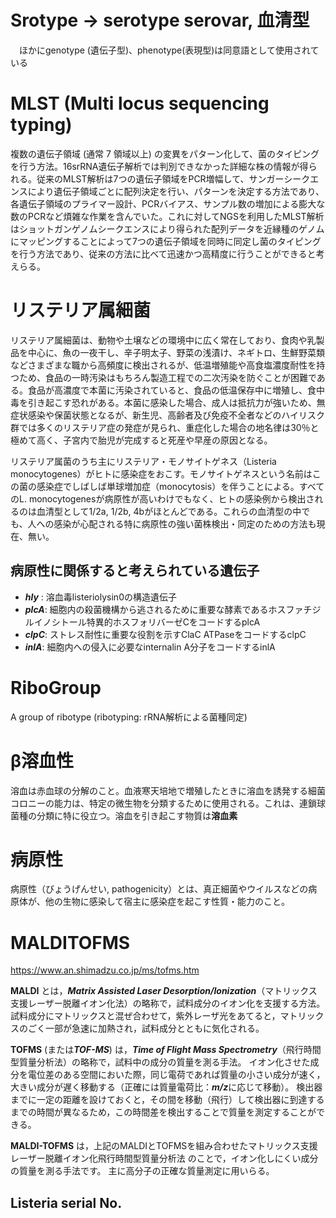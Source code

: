# Srotype -> serotype serovar, 血清型
　ほかにgenotype (遺伝子型)、phenotype(表現型)は同意語として使用されている

# MLST (Multi locus sequencing typing) 

複数の遺伝子領域 (通常 7 領域以上) の変異をパターン化して、菌のタイピングを行う方法。16srRNA遺伝子解析では判別できなかった詳細な株の情報が得られる。従来のMLST解析は7つの遺伝子領域をPCR増幅して、サンガーシークエンスにより遺伝子領域ごとに配列決定を行い、パターンを決定する方法であり、各遺伝子領域のプライマー設計、PCRバイアス、サンプル数の増加による膨大な数のPCRなど煩雑な作業を含んでいた。これに対してNGSを利用したMLST解析はショットガンゲノムシークエンスにより得られた配列データを近縁種のゲノムにマッピングすることによって7つの遺伝子領域を同時に同定し菌のタイピングを行う方法であり、従来の方法に比べて迅速かつ高精度に行うことができると考えらる。

# リステリア属細菌

リステリア属細菌は、動物や土壌などの環境中に広く常在しており、食肉や乳製品を中心に、魚の一夜干し、辛子明太子、野菜の浅漬け、ネギトロ、生鮮野菜類などさまざまな職から高頻度に検出されるが、低温増殖能や高食塩濃度耐性を持つため、食品の一時汚染はもちろん製造工程での二次汚染を防ぐことが困難である。食品が高濃度で本菌に汚染されていると、食品の低温保存中に増殖し、食中毒を引き起こす恐れがある。本菌に感染した場合、成人は抵抗力が強いため、無症状感染や保菌状態となるが、新生児、高齢者及び免疫不全者などのハイリスク群では多くのリステリア症の発症が見られ、重症化した場合の地名律は30％と極めて高く、子宮内で胎児が完成すると死産や早産の原因となる。

リステリア属菌のうち主にリステリア・モノサイトゲネス（Listeria monocytogenes）がヒトに感染症をおこす。モノサイトゲネスという名前はこの菌の感染症でしばしば単球増加症（monocytosis）を伴うことによる。すべてのL. monocytogenesが病原性が高いわけでもなく、ヒトの感染例から検出されるのは血清型として1/2a, 1/2b, 4bがほとんどである。これらの血清型の中でも、人への感染が心配される特に病原性の強い菌株検出・同定のための方法も現在、無い。

## 病原性に関係すると考えられている遺伝子
- ***hly*** : 溶血毒listeriolysin0の構造遺伝子
- ***plcA***: 細胞内の殺菌機構から逃されるために重要な酵素であるホスファチジルイノシトール特異的ホスフォリバーゼCをコードするplcA
- ***clpC***: ストレス耐性に重要な役割を示すClaC ATPaseをコードするclpC
- ***inlA***: 細胞内への侵入に必要なinternalin A分子をコードするinlA

# RiboGroup
A group of ribotype (ribotyping: rRNA解析による菌種同定)

# β溶血性

溶血は赤血球の分解のこと。血液寒天培地で増殖したときに溶血を誘発する細菌コロニーの能力は、特定の微生物を分類するために使用される。これは、連鎖球菌種の分類に特に役立つ。溶血を引き起こす物質は**溶血素**

# 病原性
病原性（びょうげんせい, pathogenicity）とは、真正細菌やウイルスなどの病原体が、他の生物に感染して宿主に感染症を起こす性質・能力のこと。



# MALDITOFMS  

https://www.an.shimadzu.co.jp/ms/tofms.htm

**MALDI** とは，***Matrix Assisted Laser Desorption/Ionization***（マトリックス支援レーザー脱離イオン化法）の略称で，試料成分のイオン化を支援する方法。 試料成分にマトリックスと混ぜ合わせて，紫外レーザ光をあてると，マトリックスのごく一部が急速に加熱され，試料成分とともに気化される。

**TOFMS** (または***TOF-MS***) は，***Time of Flight Mass Spectrometry***（飛行時間型質量分析法）の略称で，試料中の成分の質量を測る手法。 イオン化させた成分を電位差のある空間においた際，同じ電荷であれば質量の小さい成分が速く，大きい成分が遅く移動する（正確には質量電荷比：***m/z***に応じて移動）。 検出器までに一定の距離を設けておくと，その間を移動（飛行）して検出器に到達するまでの時間が異なるため，この時間差を検出することで質量を測定することができる。

**MALDI-TOFMS** は，上記のMALDIとTOFMSを組み合わせたマトリックス支援レーザー脱離イオン化飛行時間型質量分析法 のことで，イオン化しにくい成分の質量を測る手法です。 主に高分子の正確な質量測定に用いらる。

## Listeria serial No.